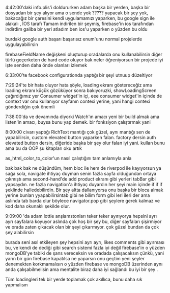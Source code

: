 4:42:00'daki info.plis'i doldururken adam başka bir yerden, başka bir dosyadan bir şey alıyor ama o sende yok ?????
yapacak bir şey yok, bakacağız bir çaresini kendi uygulamamızı yaparken, bu google sign ile alakalı , İOS tarafı
Tamam indirilen bir şeymiş, firebase'in ios tarafından indirdim galiba bir yeri atladım ben ios'u yaparken o yüzden bu oldu

burdaki google auth başarı başarısız enum'unu normal projelerde uygulayabilirsin

firebaseFieldName değişkeni oluşturup oradalarda onu kullanabilirsin diğer türlü geçerketen de hard code oluyor
bak neler öğreniyorsun bir projede iyi işte senden daha önde olanları izlemek

6:33:00'te facebook configurationda yaptığı bir şeyi utnuup düzeltiyor

7:29:24'te bir hata oluyor hata şöyle, loading ekranı göstereceğiz ama loading ekranı küçük gözüküyor sonra bakıyoruzki, showLoadingScreen çağırdığımız yer Consumer widget'in içi, eee consumer widget'in içinde de context var
onu kullanıyor sayfanın contexi yerine, yani hangi contexi gönderdiğin çok önemli

7:38:00'da ve devamında diyorki Watch'ın amacı yeni bir build almak ama listen'in amacı, buysa bunu yap demek. bir fonksiyon çalıştırmak yani

8:00:00 civarı yaptığı RichText mantığı çok güzel, aynı mantığı sen de yapabilirsin, custom elevated button yaparken falan. factory dersin auth elevated button dersin, diğeride başka bir şey olur falan iyi yani. kullan bunu ama bu da OOP şu kitapları oku artık

as_html_color_to_color'un nasıl çalıştığını tam anlamıyla anla

bak bak bak ne düşündüm, hem bloc ile hem de riverpod ile kayıyorsun ya sağa sola, navigate ihtiyaç duyman
senin fazla sayfa olduğundan ortaya çıkmıştı ama second-hand'de add product ekranı gibi yerleri tabBar gibi yapsaydın.
ne fazla navigation'a ihtiyaç duyardın her şeyi main içinde if if if şeklinde halledebilirdin. Bir şey altta dallanıyorsa
onu başka bir bloca almak yerine bunları yyapabilirsintab gibi ne bilim form gibi leri ileri der ama aslında tab barda olur
böylece navigator.pop gibi şeylere gerek kalmaz ve kod daha okunaklı şekilde olur.

9:09:00 'da adam lottie anşiamstonları teker teker ayırıyorya hepsini ayrı ayrı sayfalara koyuyor aslında çok hoş bir şey bu,
diğer sayfaları şişirmiyor ve orada zaten çıkacak olan bir şeyi çıkarmıyor. çok güzel bundan da çok şey alabilirsin

burada seni asıl etkileyen şey hepsini ayrı ayrı, likes comments gibi ayırması bu, ve kendi de dediği gibi search sistemi fazla iyi değil firebase'in o yüzden mongoDB'ye tabiki de şans vereceksin ve oradada çalışacaksın çünkü, yani yarın bir gün firebase kapatılsa ne yaparsın onu geçtim yeni şeyler denemekten korkmamalısın o yüzden firebase ve mongoDB üzerinden aynı anda çalışabilmelisin ama mentalite biraz daha iyi sağlandı bu iyi bir şey .



Tüm loadingleri tek bir yerde toplamak çok akıllıca, bunu daha sık yapmalısın
